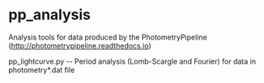 # pp_analysis
Analysis tools for data produced by the PhotometryPipeline (http://photometrypipeline.readthedocs.io)

pp_lightcurve.py -- Period analysis (Lomb-Scargle and Fourier) for data in photometry*.dat file

